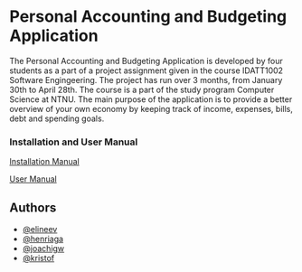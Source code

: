 
# Personal Accounting and Budgeting Application

The Personal Accounting and Budgeting Application is developed by four students as a part of a project assignment given in the course IDATT1002 Software Engingeering. The project has run over 3 months, from January 30th to April 28th. The course is a part of the study program Computer Science at NTNU. 
The main purpose of the application is to provide a better overview of your own economy by keeping track of income, expenses, bills, debt and spending goals.

### Installation and User Manual
[Installation Manual](https://gitlab.stud.idi.ntnu.no/idatt1002_2023_20/idatt1002_2023_020/-/wikis/Installation%20manual)

[User Manual](https://gitlab.stud.idi.ntnu.no/idatt1002_2023_20/idatt1002_2023_020/-/wikis/User%20manual)







## Authors

- [@elineev](https://gitlab.stud.idi.ntnu.no/elineev)
- [@henriaga](https://gitlab.stud.idi.ntnu.no/henriaga)
- [@joachigw](https://gitlab.stud.idi.ntnu.no/joachigw)
- [@kristof](https://gitlab.stud.idi.ntnu.no/kristotf)


